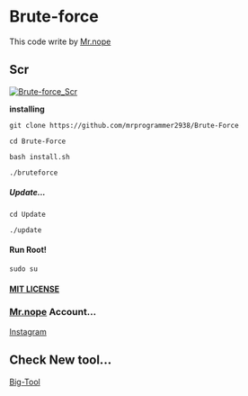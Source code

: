 # Brute-force

This code write by [Mr.nope](https://github.com/mrprogrammer2938)

## Scr
[![Brute-force_Scr](https://user-images.githubusercontent.com/78996423/117994212-9f3b7c80-b355-11eb-8b2e-edf11482af9d.jpeg)](https://github.com/mrprogrammer2938/Brute-Force)


**installing**
```
git clone https://github.com/mrprogrammer2938/Brute-Force

cd Brute-Force

bash install.sh

./bruteforce
```

##### Update...
```
cd Update

./update
```
#### Run Root!
```
sudo su
```

#### [MIT LICENSE](https://github.com/mrprogrammer2938/Brute-Force/blob/master/LICENSE)

### [Mr.nope](https://github.com/mrprogrammer2938) Account...
[Instagram](https://instagram.com/programmer2938)

## Check New tool...
[Big-Tool](https://mrprogrammer2938.github.io/Brute-Force)
